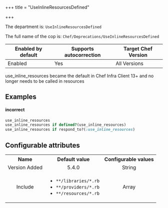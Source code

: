 +++
title = "UseInlineResourcesDefined"

+++

<!-- This content is automatically generated. See https://github.com/chef/chef-web-docs/blob/main/generated/README.md -->

The department is: `UseInlineResourcesDefined`

The full name of the cop is: `Chef/Deprecations/UseInlineResourcesDefined`

| Enabled by default | Supports autocorrection | Target Chef Version |
| --- | --- | --- |
| Enabled | Yes | All Versions |

use_inline_resources became the default in Chef Infra Client 13+ and no longer needs
to be called in resources

## Examples


#### incorrect

```ruby
use_inline_resources
use_inline_resources if defined?(use_inline_resources)
use_inline_resources if respond_to?(:use_inline_resources)
```

## Configurable attributes

<table>
<tbody><tr>
<th>Name</th>
<th>Default value</th>
<th>Configurable values</th>
</tr>
<tr>
<td style="text-align:center">Version Added</td>
<td style="text-align:center">5.4.0</td>
<td style="text-align:center">String</td>
</tr>
<tr><td style="text-align:center">Include</td>
<td style="text-align:center"><ul>
<li><code>**/libraries/*.rb</code></li>
<li><code>**/providers/*.rb</code></li>
<li><code>**/resources/*.rb</code></li>
</ul>
</td>
<td style="text-align:center">Array</td>
</tr></tbody></table>

